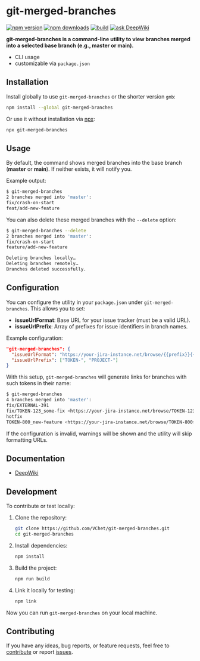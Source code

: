 # git-merged-branches

[![npm version][npm-version-src]][npm-version-href]
[![npm downloads][npm-downloads-src]][npm-downloads-href]
[![build][build-src]][build-href]
[![ask DeepWiki][deep-wiki-src]][deep-wiki-href]

**git-merged-branches is a command-line utility to view branches merged into a selected base branch (e.g., master or main).**

- CLI usage
- customizable via `package.json`

## Installation

Install globally to use `git-merged-branches` or the shorter version `gmb`:

```bash
npm install --global git-merged-branches
```

Or use it without installation via [npx](https://docs.npmjs.com/cli/v7/commands/npx):

```bash
npx git-merged-branches
```

## Usage

By default, the command shows merged branches into the base branch (**master** or **main**).
If neither exists, it will notify you.

Example output:

```bash
$ git-merged-branches
2 branches merged into 'master':
fix/crash-on-start
feat/add-new-feature
```

You can also delete these merged branches with the `--delete` option:

```bash
$ git-merged-branches --delete
2 branches merged into 'master':
fix/crash-on-start
feature/add-new-feature

Deleting branches locally…
Deleting branches remotely…
Branches deleted successfully.
```

## Configuration

You can configure the utility in your `package.json` under `git-merged-branches`. This allows you to set:

- **issueUrlFormat**: Base URL for your issue tracker (must be a valid URL).
- **issueUrlPrefix**: Array of prefixes for issue identifiers in branch names.

Example configuration:

```json
"git-merged-branches": {
  "issueUrlFormat": "https://your-jira-instance.net/browse/{{prefix}}{{id}}",
  "issueUrlPrefix": ["TOKEN-", "PROJECT-"]
}
```

With this setup, `git-merged-branches` will generate links for branches with such tokens in their name:

```bash
$ git-merged-branches
4 branches merged into 'master':
fix/EXTERNAL-391
fix/TOKEN-123_some-fix <https://your-jira-instance.net/browse/TOKEN-123>
hotfix
TOKEN-800_new-feature <https://your-jira-instance.net/browse/TOKEN-800>
```

If the configuration is invalid, warnings will be shown and the utility will skip formatting URLs.

## Documentation

- [DeepWiki](https://deepwiki.com/VChet/git-merged-branches)

## Development

To contribute or test locally:

1. Clone the repository:

    ```bash
    git clone https://github.com/VChet/git-merged-branches.git
    cd git-merged-branches
    ```

1. Install dependencies:

    ```bash
    npm install
    ```

1. Build the project:

    ```bash
    npm run build
    ```

1. Link it locally for testing:

    ```bash
    npm link
    ```

Now you can run `git-merged-branches` on your local machine.

## Contributing

If you have any ideas, bug reports, or feature requests,
feel free to [contribute](https://github.com/VChet/git-merged-branches/pulls)
or report [issues](https://github.com/VChet/git-merged-branches/issues).

<!-- Badges -->
[npm-version-src]: https://img.shields.io/npm/v/git-merged-branches?style=flat-square
[npm-version-href]: https://npmjs.com/package/git-merged-branches
[npm-downloads-src]: https://img.shields.io/npm/dm/git-merged-branches?style=flat-square
[npm-downloads-href]: https://npmjs.com/package/git-merged-branches
[build-src]: https://img.shields.io/github/actions/workflow/status/VChet/git-merged-branches/build.yml?style=flat-square
[build-href]: https://github.com/VChet/git-merged-branches/actions/workflows/build.yml
[deep-wiki-src]: https://img.shields.io/badge/ask-DeepWiki-blue?style=flat-square
[deep-wiki-href]: https://deepwiki.com/VChet/git-merged-branches

